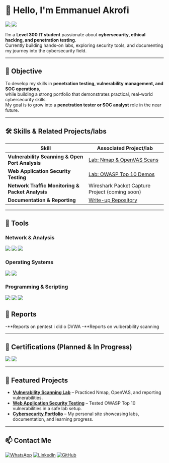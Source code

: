 # 👋 Hello, I'm Emmanuel Akrofi  
<a href="https://linkedin.com/in/emmanuel-akrofi-9753a52ab" target="_blank">
  <img src="https://img.shields.io/badge/-LinkedIn-0072b1?&style=for-the-badge&logo=linkedin&logoColor=white" />
</a>
<a href="https://wa.me/233598364638" target="_blank">
  <img src="https://img.shields.io/badge/-WhatsApp-25D366?&style=for-the-badge&logo=whatsapp&logoColor=white" />
</a>

I’m a **Level 300 IT student** passionate about **cybersecurity, ethical hacking, and penetration testing**.  
Currently building hands-on labs, exploring security tools, and documenting my journey into the cybersecurity field.

---

## 🎯 Objective
To develop my skills in **penetration testing, vulnerability management, and SOC operations**,  
while building a strong portfolio that demonstrates practical, real-world cybersecurity skills.  
My goal is to grow into a **penetration tester or SOC analyst** role in the near future.

---

## 🛠 Skills & Related Projects/labs
| Skill                                         | Associated Project/lab |
|-----------------------------------------------|--------------------|
| **Vulnerability Scanning & Open Port Analysis** | [Lab: Nmap & OpenVAS Scans](https://github.com/nasir71github/sample-projects/tree/main) |
| **Web Application Security Testing**          | [Lab: OWASP Top 10 Demos](https://github.com/nasir71github/sample-projects/tree/main) |
| **Network Traffic Monitoring & Packet Analysis** | Wireshark Packet Capture Project (coming soon) |
| **Documentation & Reporting**                 | [Write-up Repository](https://github.com/nasir71github/sample-projects/tree/main) |

---

## 🔧 Tools

### **Network & Analysis**
<div>
    <img src="https://img.shields.io/badge/-Nmap-2F5C9F?&style=for-the-badge&logo=nmap&logoColor=white" />
    <img src="https://img.shields.io/badge/-Wireshark-1679A7?&style=for-the-badge&logo=wireshark&logoColor=white" />
    <img src="https://img.shields.io/badge/-Burp_Suite-FF6F00?&style=for-the-badge&logo=burp&logoColor=white" />
</div>

### **Operating Systems**
<div>
    <img src="https://img.shields.io/badge/-Kali_Linux-268BEE?&style=for-the-badge&logo=kalilinux&logoColor=white" />
    <img src="https://img.shields.io/badge/-Windows_10-0078D6?&style=for-the-badge&logo=windows&logoColor=white" />
</div>

### **Programming & Scripting**
<div>
    <img src="https://img.shields.io/badge/-Python-3776AB?&style=for-the-badge&logo=python&logoColor=white" />
    <img src="https://img.shields.io/badge/-Java-007396?&style=for-the-badge&logo=java&logoColor=white" />
    <img src="https://img.shields.io/badge/-C%2B%2B-00599C?&style=for-the-badge&logo=c%2B%2B&logoColor=white" />

</div>

## 🔧 Reports
<div>
  -**Reports on pentest i did o DVWA
  -**Reports on vulberability scanning
</div>


---

## 📜 Certifications (Planned & In Progress)
<div>
    <img src="https://img.shields.io/badge/-CompTIA_Security%2B-FF0000?&style=for-the-badge&logo=CompTIA&logoColor=white" />
    <img src="https://img.shields.io/badge/-CompTIA_Network%2B-007ACC?&style=for-the-badge&logo=CompTIA&logoColor=white" />
</div>

---

## 🚀 Featured Projects
- **[Vulnerability Scanning Lab](https://github.com/nasir71github/sample-projects/tree/main)** – Practiced Nmap, OpenVAS, and reporting vulnerabilities.  
- **[Web Application Security Testing](https://github.com/nasir71github/sample-projects/tree/main)** – Tested OWASP Top 10 vulnerabilities in a safe lab setup.  
- **[Cybersecurity Portfolio](https://nasir71github.github.io/)** – My personal site showcasing labs, documentation, and learning progress.  



---

## 📫 Contact Me
[![WhatsApp](https://img.shields.io/badge/WhatsApp-Chat-green?logo=whatsapp)](https://wa.me/233598364638)
[![LinkedIn](https://img.shields.io/badge/LinkedIn-Connect-blue?logo=linkedin)](https://linkedin.com/in/emmanuel-akrofi-9753a52ab)
[![GitHub](https://img.shields.io/badge/GitHub-Follow-black?logo=github)](https://github.com/nasir71github)
